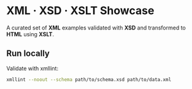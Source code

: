 # XML · XSD · XSLT Showcase

A curated set of **XML** examples validated with **XSD** and transformed to **HTML** using **XSLT**.

## Run locally
Validate with xmllint:
```bash
xmllint --noout --schema path/to/schema.xsd path/to/data.xml
